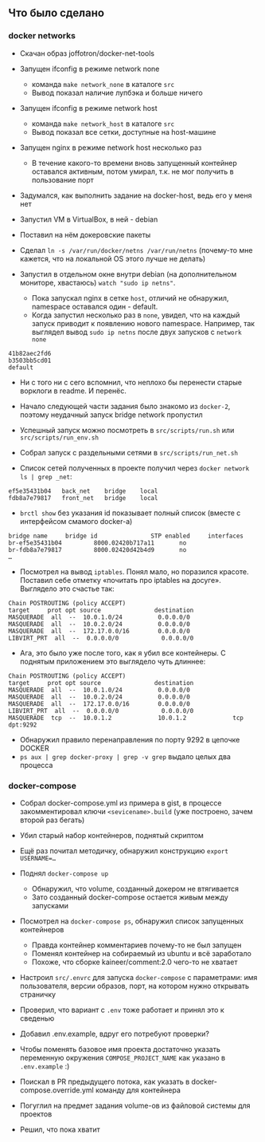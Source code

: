 ## Что было сделано

### docker networks

 * Скачан образ joffotron/docker-net-tools
 * Запущен ifconfig в режиме network none
   * команда `make network_none` в каталоге `src`
   * Вывод показал наличие лупбэка и больше ничего
 * Запущен ifconfig в режиме network host
   * команда `make network_host` в каталоге `src`
   * Вывод показал все сетки, доступные на host-машине
 * Запущен nginx в режиме network host несколько раз
   * В течение какого-то времени вновь запущенный контейнер оставался активным, потом умирал, т.к. не мог получить в пользование порт

 * Задумался, как выполнить задание на docker-host, ведь его у меня нет
 * Запустил VM в VirtualBox, в ней - debian
 * Поставил на нём докеровские пакеты
 * Сделал `ln -s /var/run/docker/netns /var/run/netns` (почему-то мне кажется, что на локальной OS этого лучше не делать)
 * Запустил в отдельном окне внутри debian (на дополнительном мониторе, хвастаюсь) `watch "sudo ip netns"`.
   * Пока запускал nginx в сетке `host`, отличий не обнаружил, namespace оставался один - default.
   * Когда запустил несколько раз в `none`, увидел, что на каждый запуск приводит к появлению нового namespace. Например, так выглядел вывод `sudo ip netns` после двух запусков с `network none`
```
41b82aec2fd6
b3503bb5cd01
default
```
 * Ни с того ни с сего вспомнил, что неплохо бы перенести старые ворклоги в readme. И перенёс.

 * Начало следующей части задания было знакомо из `docker-2`, поэтому неудачный запуск bridge network пропустил
 * Успешный запуск можно посмотреть в `src/scripts/run.sh` или `src/scripts/run_env.sh`
 * Собрал запуск с раздельными сетями в `src/scripts/run_net.sh`
 * Список сетей полученных в проекте получил через `docker network ls | grep _net`:
```
ef5e35431b04   back_net    bridge    local
fdb8a7e79817   front_net   bridge    local
```
 * `brctl show` без указания id показывает полный список (вместе с интерфейсом смамого docker-а)
```
bridge name     bridge id               STP enabled     interfaces
br-ef5e35431b04         8000.02420b717a11       no
br-fdb8a7e79817         8000.02420d42b4d9       no
…
```
 * Посмотрел на вывод `iptables`. Понял мало, но поразился красоте. Поставил себе отметку «почитать про iptables на досуге». Выглядело это счастье так:
```
Chain POSTROUTING (policy ACCEPT)
target     prot opt source               destination
MASQUERADE  all  --  10.0.1.0/24          0.0.0.0/0
MASQUERADE  all  --  10.0.2.0/24          0.0.0.0/0
MASQUERADE  all  --  172.17.0.0/16        0.0.0.0/0
LIBVIRT_PRT  all  --  0.0.0.0/0            0.0.0.0/0
```
 * Ага, это было уже после того, как я убил все контейнеры. С поднятым приложением это выглядело чуть длиннее:
```
Chain POSTROUTING (policy ACCEPT)
target     prot opt source               destination
MASQUERADE  all  --  10.0.1.0/24          0.0.0.0/0
MASQUERADE  all  --  10.0.2.0/24          0.0.0.0/0
MASQUERADE  all  --  172.17.0.0/16        0.0.0.0/0
LIBVIRT_PRT  all  --  0.0.0.0/0            0.0.0.0/0
MASQUERADE  tcp  --  10.0.1.2             10.0.1.2             tcp dpt:9292
```
 * Обнаружил правило перенаправления по порту 9292 в цепочке DOCKER
 * `ps aux | grep docker-proxy | grep -v grep` выдало целых два процесса

### docker-compose
 * Собрал docker-compose.yml из примера в gist, в процессе закомментировал ключи `<sevicename>.build` (уже построено, зачем второй раз бегать)
 * Убил старый набор контейнеров, поднятый скриптом
 * Ещё раз почитал методичку, обнаружил конструкцию `export USERNAME=…`
 * Поднял `docker-compose up`
   * Обнаружил, что volume, созданный докером не втягивается
   * Зато созданный docker-compose остается живым между запусками
 * Посмотрел на `docker-compose ps`, обнаружил список запущенных контейнеров
   * Правда контейнер комментариев почему-то не был запущен
   * Поменял контейнер на собираемый из ubuntu и всё заработало
   * Похоже, что сборке kaineer/comment:2.0 чего-то не хватает
 * Настроил `src/.envrc` для запуска `docker-compose` с параметрами: имя пользователя, версии образов, порт, на котором нужно открывать страничку
 * Проверил, что вариант с `.env` тоже работает и принял это к сведенью
 * Добавил .env.example, вдруг его потребуют проверки?

 * Чтобы поменять базовое имя проекта достаточно указать переменную окружения `COMPOSE_PROJECT_NAME` как указано в `.env.example` :)

 * Поискал в PR предыдущего потока, как указать в docker-compose.override.yml команду для контейнера
 * Погуглил на предмет задания volume-ов из файловой системы для проектов
 * Решил, что пока хватит
